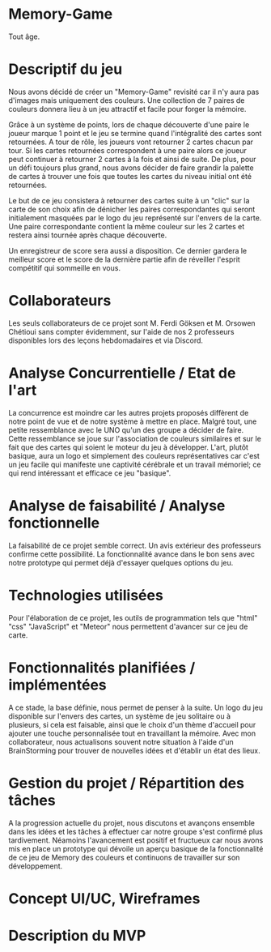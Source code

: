 # Memory-Game
Tout âge.
# Descriptif du jeu
Nous avons décidé de créer un "Memory-Game" revisité car il n'y aura pas d'images mais uniquement des couleurs. Une collection de 7 paires de couleurs donnera lieu à un jeu attractif et facile pour forger la mémoire.

Grâce à un système de points, lors de chaque découverte d'une paire le joueur marque 1 point et le jeu se termine quand l'intégralité des cartes sont retournées. A tour de rôle, les joueurs vont retourner 2 cartes chacun par tour. Si les cartes retournées correspondent à une paire alors ce joueur peut continuer à retourner 2 cartes à la fois et ainsi de suite. De plus, pour un défi toujours plus grand, nous avons décider de faire grandir la palette de cartes à trouver une fois que toutes les cartes du niveau initial ont été retournées.

Le but de ce jeu consistera à retourner des cartes suite à un "clic" sur la carte de son choix afin de dénicher les paires correspondantes qui seront initialement masquées par le logo du jeu représenté sur l'envers de la carte. Une paire correspondante contient la même couleur sur les 2 cartes et restera ainsi tournée après chaque découverte. 

Un enregistreur de score sera aussi a disposition. Ce dernier gardera le meilleur score et le score de la dernière partie afin de réveiller l'esprit compétitif qui sommeille en vous.

# Collaborateurs
Les seuls collaborateurs de ce projet sont M. Ferdi Göksen et M. Orsowen Chétioui sans compter évidemment, sur l'aide de nos 2 professeurs disponibles lors des leçons hebdomadaires et via Discord.

# Analyse Concurrentielle / Etat de l'art
La concurrence est moindre car les autres projets proposés diffèrent de notre point de vue et de notre système à mettre en place. Malgré tout, une petite ressemblance avec le UNO qu'un des groupe a décider de faire.
Cette ressemblance se joue sur l'association de couleurs similaires et sur le fait que des cartes qui soient le moteur du jeu à développer. L'art, plutôt basique, aura un logo et simplement des couleurs représentatives car c'est un jeu facile qui manifeste une captivité cérébrale et un travail mémoriel; ce qui rend intéressant et efficace ce jeu "basique".

# Analyse de faisabilité / Analyse fonctionnelle
La faisabilité de ce projet semble correct. Un avis extérieur des professeurs confirme cette possibilité. La fonctionnalité avance dans le bon sens avec notre prototype qui permet déjà d'essayer quelques options du jeu.

# Technologies utilisées
Pour l'élaboration de ce projet, les outils de programmation tels que "html" "css" "JavaScript" et "Meteor" nous permettent d'avancer sur ce jeu de carte.

# Fonctionnalités planifiées / implémentées
A ce stade, la base définie, nous permet de penser à la suite. Un logo du jeu disponible sur l'envers des cartes, un système de jeu solitaire ou à plusieurs, si cela est faisable, ainsi que le choix d'un thème d'accueil pour ajouter une touche personnalisée tout en travaillant la mémoire. Avec mon collaborateur, nous actualisons souvent notre situation à l'aide d'un BrainStorming pour trouver de nouvelles idées et d'établir un état des lieux.

# Gestion du projet / Répartition des tâches
A la progression actuelle du projet, nous discutons et avançons ensemble dans les idées et les tâches à effectuer car notre groupe s'est confirmé plus tardivement. Néamoins l'avancement est positif et fructueux car nous avons mis en place un prototype qui dévoile un aperçu basique de la fonctionnalité de ce jeu de Memory des couleurs et continuons de travailler sur son développement.

# Concept UI/UC, Wireframes

# Description du MVP
